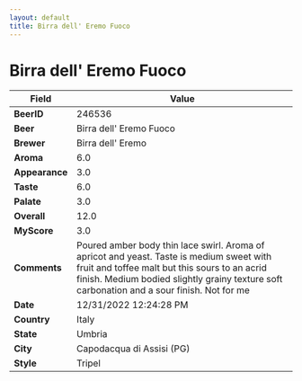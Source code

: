 ```yaml
---
layout: default
title: Birra dell' Eremo Fuoco
---
```


# Birra dell' Eremo Fuoco

| Field         | Value     |
|---------------|-----------|
| **BeerID** | 246536 |
| **Beer** | Birra dell' Eremo Fuoco |
| **Brewer** | Birra dell&#39; Eremo |
| **Aroma** | 6.0 |
| **Appearance** | 3.0 |
| **Taste** | 6.0 |
| **Palate** | 3.0 |
| **Overall** | 12.0 |
| **MyScore** | 3.0 |
| **Comments** | Poured amber body thin lace swirl. Aroma of apricot and yeast. Taste is medium sweet with fruit and toffee malt but this sours to an acrid finish. Medium bodied slightly grainy texture soft carbonation and a sour finish. Not for me |
| **Date** | 12/31/2022 12:24:28 PM |
| **Country** | Italy |
| **State** | Umbria |
| **City** | Capodacqua di Assisi &#40;PG&#41; |
| **Style** | Tripel |
